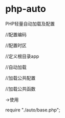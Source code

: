 # php-auto
PHP轻量自动加载及配置

//配置编码

//配置时区

//定义根目录app

//自动加载

//加载公共配置

//加载公共函数

->使用

require "./auto/base.php";

